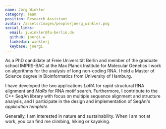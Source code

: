 ```yaml
---
name: Jörg Winkler
category: Team
position: Research Assistant
avatar: /assets/images/people/joerg_winkler.png
social_links:
  email: j.winkler@fu-berlin.de
  github: joergi-w
  linkedin: winklerj
  keybase: joergi
---
```


As a PhD candidate at Freie Universität Berlin and member of the graduate school IMPRS-BAC at the Max Planck 
Institute for Molecular Genetics I work on algorithms for the analysis of long non-coding RNA.
I hold a Master of Science degree in Bioinformatics from University of Hamburg.

I have developed the two applications *LaRA* for rapid structural RNA alignment and *MaRs* for RNA motif search.
Furthermore, I contribute to the C++ SeqAn library with focus on multiple sequence alignment and structure analysis, 
and I participate in the design and implementation of SeqAn's *application template*.

Generally, I am interested in nature and sustainability. 
When I am not at work, you can find me climbing, hiking or kayaking.
